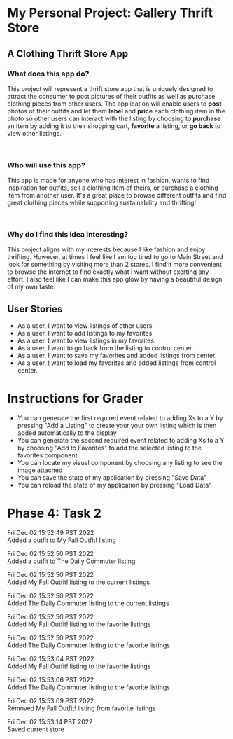 # My Personal Project: Gallery Thrift Store

## A Clothing Thrift Store App

### What does this app do?

<p>This project will represent a thrift store app that is uniquely designed to attract the consumer to post pictures of
their outfits as well as purchase clothing pieces from other users. The application will enable users to 
<strong>post</strong> photos of their outfits and let them <strong>label</strong> and <strong>price</strong> each 
clothing item in the photo so other users can interact with the listing by choosing to <strong>purchase</strong> an 
item by adding it to their shopping cart, <strong>favorite</strong> a listing, or <strong>go back</strong> to view
other listings.</p>

<br>

### Who will use this app?

<p>This app is made for anyone who has interest in fashion, wants to find inspiration for outfits, sell a clothing item
of theirs, or purchase a clothing item from another user. It's a great place to browse different outfits and find great 
clothing pieces while supporting sustainability and thrifting!</p>

<br>

### Why do I find this idea interesting?

<p>This project aligns with my interests because I like fashion and enjoy thrifting. However, at times I feel like I am
too tired to go to Main Street and look for something by visiting more than 2 stores. I find it more convenient to 
browse the internet to find exactly what I want without exerting any effort. I also feel like I can make this app glow
by having a beautiful design of my own taste.</p>

## User Stories

- As a user, I want to view listings of other users.
- As a user, I want to add listings to my favorites
- As a user, I want to view listings in my favorites.
- As a user, I want to go back from the listing to control center. 
- As a user, I want to save my favorites and added listings from center.
- As a user, I want to load my favorites and added listings from control center. 

# Instructions for Grader

- You can generate the first required event related to adding Xs to a Y by pressing "Add a Listing" to create your
your own listing which is then added automatically to the display
- You can generate the second required event related to adding Xs to a Y by choosing "Add to Favorites" to add the 
selected listing to the favorites component
- You can locate my visual component by choosing any listing to see the image attached
- You can save the state of my application by pressing "Save Data"
- You can reload the state of my application by pressing "Load Data"

# Phase 4: Task 2

Fri Dec 02 15:52:49 PST 2022<br>
Added a outfit to My Fall Outfit! listing

Fri Dec 02 15:52:50 PST 2022<br>
Added a outfit to The Daily Commuter listing

Fri Dec 02 15:52:50 PST 2022 <br>
Added My Fall Outfit! listing to the current listings

Fri Dec 02 15:52:50 PST 2022<br>
Added The Daily Commuter listing to the current listings

Fri Dec 02 15:52:50 PST 2022<br>
Added My Fall Outfit! listing to the favorite listings

Fri Dec 02 15:52:50 PST 2022<br>
Added The Daily Commuter listing to the favorite listings

Fri Dec 02 15:53:04 PST 2022<br>
Added My Fall Outfit! listing to the favorite listings

Fri Dec 02 15:53:06 PST 2022<br>
Added The Daily Commuter listing to the favorite listings

Fri Dec 02 15:53:09 PST 2022<br>
Removed My Fall Outfit! listing from favorite listings

Fri Dec 02 15:53:14 PST 2022<br>
Saved current store